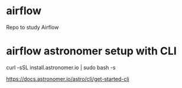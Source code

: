 # airflow
Repo to study Airflow

# airflow astronomer setup with CLI
curl -sSL install.astronomer.io | sudo bash -s

https://docs.astronomer.io/astro/cli/get-started-cli

